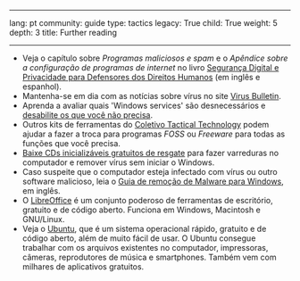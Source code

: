 

---

lang: pt
community: guide
type: tactics
legacy: True
child: True
weight: 5
depth: 3
title: Further reading

---

- Veja o capítulo sobre *Programas maliciosos e spam* e o *Apêndice sobre a configuração de programas de internet* no livro [Segurança Digital e Privacidade para Defensores dos Direitos Humanos](http://www.frontlinedefenders.org/esecman) (em inglês e espanhol).
- Mantenha-se em dia com as notícias sobre vírus no site [Virus Bulletin](http://www.virusbtn.com).
- Aprenda a avaliar quais 'Windows services' são desnecessários e [desabilite os que você não precisa](http://www.marksanborn.net/howto/turn-off-unnecessary-windows-services).
- Outros kits de ferramentas do [Coletivo Tactical Technology](http://tacticaltech.org) podem ajudar a fazer a troca para programas *FOSS* ou *Freeware* para todas as funções que você precisa.
- [Baixe CDs inicializáveis gratuitos de resgate](http://www.askvg.com/download-free-bootable-rescue-cds-from-kaspersky-bitdefender-avira-f-secure-and-others/) para fazer varreduras no computador e remover vírus sem iniciar o Windows.
- Caso suspeite que o computador esteja infectado com vírus ou outro software malicioso, leia o [Guia de remoção de Malware para Windows](http://www.selectrealsecurity.com/malware-removal-guide), em inglês.
- O [LibreOffice](https://www.libreoffice.org) é um conjunto poderoso de ferramentas de escritório, gratuito e de código aberto. Funciona em Windows, Macintosh e GNU/Linux.
- Veja o [Ubuntu](http://www.ubuntu.com), que é um sistema operacional rápido, gratuito e de código aberto, além de muito fácil de usar. O Ubuntu consegue trabalhar com os arquivos existentes no computador, impressoras, câmeras, reprodutores de música e smartphones. Também vem com milhares de aplicativos gratuitos.


